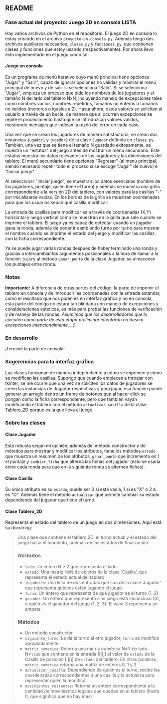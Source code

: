 ## README

### Fase actual del proyecto: Juego 2D en consola LISTA

Hay varios archivos de Python en el repositorio. El juego 2D en consola lo estoy creando en el archivo `proyecto-en-consola.py`. Además tengo dos archivos auxiliares necesarios, `clases.py` y `funciones.py`, que contienen clases y funciones que estoy usando (respectivamente). Por ahora llevo esto implementado en el juego como tal:

#### Juego en consola

Es un programa de menú iterativo cuyo menú principal tiene opciones "Jugar" y "Salir", capaz de ignorar opciones no válidas y mostrar el menú principal de nuevo y de salir si se selecciona "Salir". Si se selecciona "Jugar", empieza un proceso que pide los nombres de los jugadores y el tamaño N del lado del tablero NxN, incluyendo manejo de excepciones tales como nombres vacíos, nombres repetidos, tamaños no enteros o tamaños no validos (menores o iguales a 2). Hasta ahora, estos valores se solicitan al usuario a través de un bucle, de manera que si ocurren excepciones se repite el procedimiento hasta que se introduzcan valores válidos, mostrando mensajes que indican la razón del error en cada caso.

Una vez que se crean los jugadores de manera satisfactoria, se crean dos instancias `jugador1` y `jugador2` de la clase `Jugador` definida en `clases.py`. También, una vez que se tiene el tamaño N guardado exitosamente, se muestra un "estatus" del juego antes de mostrar un menú secundario. Este estatus muestra los datos relevantes de los jugadores y las dimensiones del tablero. El menú secundario tiene opciones "Regresar" (al menú principal, siendo necesario repetir todo el proceso si se escoge "Jugar" de nuevo) e "Iniciar juego".

Al seleccionar "Iniciar juego", se muestran los datos esenciales (nombre de los jugadores, puntaje, quién tiene el turno) y además se muestra una grilla
correspondiente a la versión 2D del tablero, con valores para las casillas "-" por inicializarse vacías. En los bordes de la grilla se muestran coordenadas
para que los usuarios sepan qué casilla modificar.

La entrada de casillas para modificar es a través de coordenadas (X,Y) horizontal y luego vertical como se muestran en la grilla que sale cuando se imprime el tablero. El juego ya es capaz de detectar cuando un jugador gana la ronda, además de poder
ir cambiando turno por turno para mostrar el nombre cuando se imprime el estado del juego y modificar las casillas con la ficha correspondiente.

Ya se puede jugar varias rondas después de haber terminado una ronda y gracias a intercambiar
los argumentos posicionales a la hora de llamar a la función `jugar`y al método `ganar_punto` de la clase Jugador, se almacenan los puntajes entre ronda.

### Notas

**Importante:** A diferencia de otras partes del código, la parte de imprimir el tablero en consola y de introducir las coordenadas con la entrada estándar, como el resultado que nos piden es en interfaz gráfica y no en consola, esta parte del código no estará tan blindada con manejo de excepciones y consideraciones estéticas, es más para probar las funciones de verificación y de manejo de las rondas. *Asumimos que los desarrolladores que lo ejecuten como parte de esta etapa preliminar intentarán no buscar excepciones intencionalmente...* ;)

### En desarrollo 

¡Terminé la parte de consola!

### Sugerencias para la interfaz gráfica

Las clases funcionan de manera independiente a cómo se imprimen y cómo se modifican las casillas. Supongo que cuando empieces a trabajar con tkinter, se me ocurre que una vez se 
soliciten los datos de jugadores se creen las instancias de Jugador respectivas y 
para jugar, esa función puede generar un arreglo dentro un frame de botones que al hacer
click se pongan como la ficha correspondiente, pero que tambien vayan modificando el tablero con el método `actualizar_casilla` de la clase Tablero_2D porque es la que lleva el juego.

### Sobre las clases

#### Clase Jugador

Está robusta según mi opinión, además del método constructor y de métodos para mostrar y modificar los atributos, tiene los métodos `estado` que muestra un resumen de los atributos, `ganar_punto` que incrementa en 1 el puntaje y `cambiar_ficha` que alterna las fichas del jugador (esto se usaría entre cada ronda para que en la siguiente ronda se alternen fichas).

#### Clase Casilla

Su único atributo es su `estado`, puede ser 0 si está vacía, 1 si es "X" o 2 si es "O". Además tiene el método `actualizar` que permite cambiar su estado
dependiendo del jugador que tiene el turno.

#### Clase Tablero_2D

Representa el estado del tablero de un juego en dos dimensiones. Aquí está su docstring:
>Una clase que contiene el tablero 2D, el turno actual y el estado del juego hasta el momento, además de los estados de finalización.
>   ### Atributos
>   * `lado`: Un entero N > 2 que representa el lado.
>   * `estado`: Una matriz NxN de objetos de la clase 'Casilla', que representa
>   el estado actual del tablero
>   * `jugadores`: Una lista de dos entradas que son de la clase 'Jugador' que representa
>   quienes están jugando el juego
>   * `turno`: Un entero que representa de qué jugador es el turno (1, 2)
>   * `ganador`: Un entero que representa si el juego está inconcluso (0), o quién es el
>   ganador del juego (1, 2, 3). El valor 3 representa un empate.
>
>   ### Métodos
>   * Un método constructor
>   * `siguiente_turno`: Le da el turno al otro jugador, `turno` se modifica apropiadamente.
>   * `matriz_numerica`: Retorna una matriz numérica NxN de lado N=`lado` que contiene
>   en la entrada [i][j] el valor de `estado` de la Casilla de posición [i][j] de
>   `estado` del tablero. En otras palabras, `matriz_numerica` retorna una matriz de enteros
>   0, 1 y 2.
>   * `actualizar_casilla`: Dependiendo de quién es el turno, recibe las coordenadas
>   correspondientes a una casilla y la actualiza para representar quién la modificó
>   * `movimientos_restantes`: Retorna un entero correspondiente a la cantidad de movimientos
>   legales que quedan en el tablero (hasta 0, que significa que no hay más)
